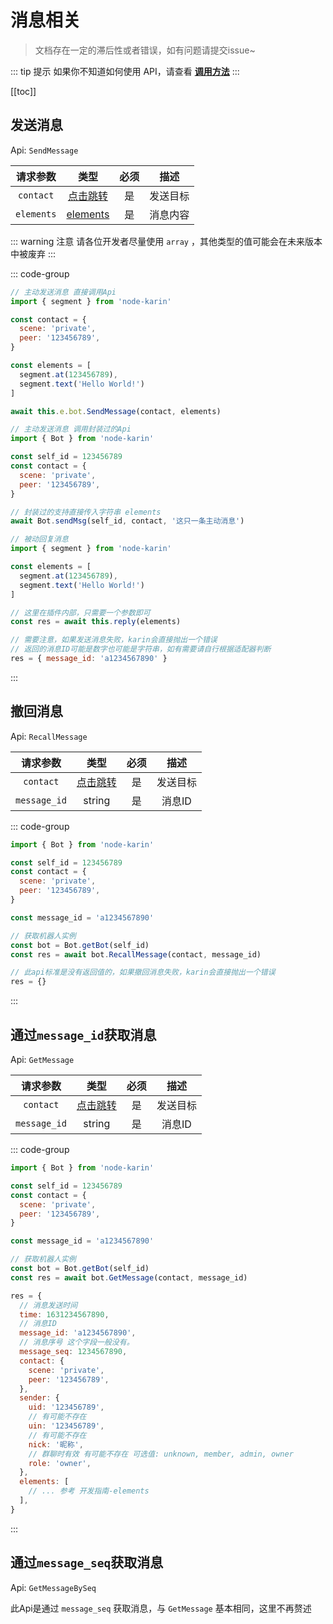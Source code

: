 # 消息相关

> 文档存在一定的滞后性或者错误，如有问题请提交issue~

::: tip 提示
如果你不知道如何使用 API，请查看 [**调用方法**](./index.md#调用方法)
:::

[[toc]]

## 发送消息

Api: `SendMessage`

|  请求参数  |                类型                | 必须  |   描述   |
| :--------: | :--------------------------------: | :---: | :------: |
| `contact`  |  [点击跳转](./contact.md#contact)  |  是   | 发送目标 |
| `elements` | [elements](../utils/segment.md) |  是   | 消息内容 |

::: warning 注意
请各位开发者尽量使用 `array` ，其他类型的值可能会在未来版本中被废弃
:::

::: code-group

```js [请求示例1]  twoslash
// 主动发送消息 直接调用Api
import { segment } from 'node-karin'

const contact = {
  scene: 'private',
  peer: '123456789',
}

const elements = [
  segment.at(123456789),
  segment.text('Hello World!')
]

await this.e.bot.SendMessage(contact, elements)

```

```js [请求示例2] twoslash
// 主动发送消息 调用封装过的Api
import { Bot } from 'node-karin'

const self_id = 123456789
const contact = {
  scene: 'private',
  peer: '123456789',
}

// 封装过的支持直接传入字符串 elements
await Bot.sendMsg(self_id, contact, '这只一条主动消息')

```

```js [请求示例3] twoslash
// 被动回复消息
import { segment } from 'node-karin'

const elements = [
  segment.at(123456789),
  segment.text('Hello World!')
]

// 这里在插件内部，只需要一个参数即可
const res = await this.reply(elements)
```

```js [响应]
// 需要注意，如果发送消息失败，karin会直接抛出一个错误
// 返回的消息ID可能是数字也可能是字符串，如有需要请自行根据适配器判断
res = { message_id: 'a1234567890' }
```

:::

## 撤回消息

Api: `RecallMessage`

|   请求参数   |               类型               | 必须  |   描述   |
| :----------: | :------------------------------: | :---: | :------: |
|  `contact`   | [点击跳转](./contact.md#contact) |  是   | 发送目标 |
| `message_id` |              string              |  是   |  消息ID  |

::: code-group

```js [请求示例] twoslash
import { Bot } from 'node-karin'

const self_id = 123456789
const contact = {
  scene: 'private',
  peer: '123456789',
}

const message_id = 'a1234567890'

// 获取机器人实例
const bot = Bot.getBot(self_id)
const res = await bot.RecallMessage(contact, message_id)

```

```js [响应]
// 此api标准是没有返回值的，如果撤回消息失败，karin会直接抛出一个错误
res = {}
```
:::


## 通过`message_id`获取消息

Api: `GetMessage`

|   请求参数   |               类型               | 必须  |   描述   |
| :----------: | :------------------------------: | :---: | :------: |
|  `contact`   | [点击跳转](./contact.md#contact) |  是   | 发送目标 |
| `message_id` |              string              |  是   |  消息ID  |

::: code-group

```js [请求示例] twoslash
import { Bot } from 'node-karin'

const self_id = 123456789
const contact = {
  scene: 'private',
  peer: '123456789',
}

const message_id = 'a1234567890'

// 获取机器人实例
const bot = Bot.getBot(self_id)
const res = await bot.GetMessage(contact, message_id)

```

```js [响应]
res = {
  // 消息发送时间
  time: 1631234567890,
  // 消息ID
  message_id: 'a1234567890',
  // 消息序号 这个字段一般没有。
  message_seq: 1234567890,
  contact: {
    scene: 'private',
    peer: '123456789',
  },
  sender: {
    uid: '123456789',
    // 有可能不存在
    uin: '123456789',
    // 有可能不存在
    nick: '昵称',
    // 群聊时有效 有可能不存在 可选值: unknown, member, admin, owner
    role: 'owner',
  },
  elements: [
    // ... 参考 开发指南-elements
  ],
}

```
:::

## 通过`message_seq`获取消息

Api: `GetMessageBySeq`

此Api是通过 `message_seq` 获取消息，与 `GetMessage` 基本相同，这里不再赘述

